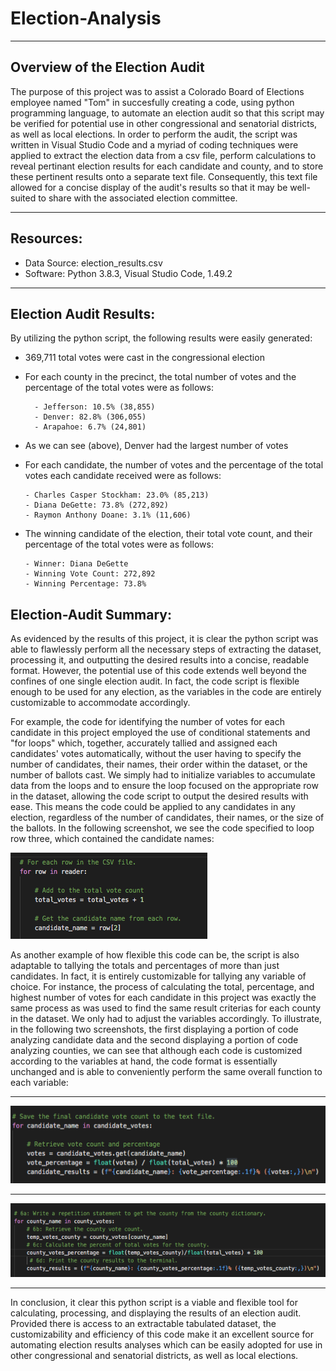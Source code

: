 # Election-Analysis
------------------------------------------------------

## Overview of the Election Audit
The purpose of this project was to assist a Colorado Board of Elections employee named "Tom" in succesfully creating a code, using python programming language, to automate an election audit so that this script may be verified for potential use in other congressional and senatorial districts, as well as local elections.  In order to perform the audit, the script was written in Visual Studio Code and a myriad of coding techniques were applied to extract the election data from a csv file, perform calculations to reveal pertinant election results for each candidate and county, and to store these pertinent results onto a separate text file.  Consequently, this text file allowed for a concise display of the audit's results so that it may be well-suited to share with the associated election committee.

----------------------------------------

## Resources:
- Data Source:  election_results.csv
- Software:  Python 3.8.3, Visual Studio Code, 1.49.2
----------------------------------------

## Election Audit Results:

By utilizing the python script, the following results were easily generated:

- 369,711 total votes were cast in the congressional election
- For each county in the precinct, the total number of votes and the percentage of the total votes were as follows:  

        - Jefferson: 10.5% (38,855)
        - Denver: 82.8% (306,055)
        - Arapahoe: 6.7% (24,801)
- As we can see (above), Denver had the largest number of votes
- For each candidate, the number of votes and the percentage of the total votes each candidate received were as follows:

      - Charles Casper Stockham: 23.0% (85,213)
      - Diana DeGette: 73.8% (272,892)
      - Raymon Anthony Doane: 3.1% (11,606)

- The winning candidate of the election, their total vote count, and their percentage of the total votes were as follows:

      - Winner: Diana DeGette
      - Winning Vote Count: 272,892
      - Winning Percentage: 73.8%

## Election-Audit Summary:

As evidenced by the results of this project, it is clear the python script was able to flawlessly perform all the necessary steps of extracting the dataset, processing it, and outputting the desired results into a concise, readable format.  However, the potential use of this code extends well beyond the confines of one single election audit.  In fact, the code script is flexible enough to be used for any election, as the variables in the code are entirely customizable to accommodate accordingly.

For example, the code for identifying the number of votes for each candidate in this project employed the use of conditional statements and "for loops" which, together, accurately tallied and assigned each candidates' votes automatically, without the user having to specify the number of candidates, their names, their order within the dataset, or the number of ballots cast.  We simply had to initialize variables to accumulate data from the loops and to ensure the loop focused on the appropriate row in the dataset, allowing the code script to output the desired results with ease.  This means the code could be applied to any candidates in any election, regardless of the number of candidates, their names, or the size of the ballots.  In the following screenshot, we see the code specified to loop row three, which contained the candidate names:

![](Resources/row_example_png.png)

As another example of how flexible this code can be, the script is also adaptable to tallying the totals and percentages of more than just candidates.  In fact, it is entirely customizable for tallying any variable of choice.  For instance, the process of calculating the total, percentage, and highest number of votes for each candidate in this project was exactly the same process as was used to find the same result criterias for each county in the dataset.  We only had to adjust the variables accordingly.  To illustrate, in the following two screenshots, the first displaying a portion of code analyzing candidate data and the second displaying a portion of code analyzing counties, we can see that although each code is customized according to the variables at hand, the code format is essentially unchanged and is able to conveniently perform the same overall function to each variable:

---------------------------------------------------

![](Resources/candidate_png.png)

---------------------------------------------

![](Resources/county_png.png)

----------------------------------------------------


In conclusion, it clear this python script is a viable and flexible tool for calculating, processing, and displaying the results of an election audit.  Provided there is access to an extractable tabulated dataset, the customizability and efficiency of this code make it an excellent source for automating election results analyses which can be easily adopted for use in other congressional and senatorial districts, as well as local elections.